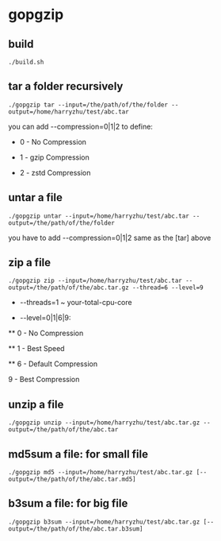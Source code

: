 # gopgzip

## build
`./build.sh`

## tar a folder recursively
`./gopgzip tar --input=/the/path/of/the/folder --output=/home/harryzhu/test/abc.tar`

 you can add --compression=0|1|2 to define:
 
 * 0 - No Compression
 
 * 1 - gzip Compression
 
 * 2 - zstd Compression

## untar a file
`./gopgzip untar --input=/home/harryzhu/test/abc.tar --output=/the/path/of/the/folder`

 you have to add --compression=0|1|2 same as the [tar] above 

## zip a file
`./gopgzip zip --input=/home/harryzhu/test/abc.tar --output=/the/path/of/the/abc.tar.gz --thread=6 --level=9`

 * --threads=1 ~ your-total-cpu-core

 * --level=0|1|6|9: 

 **  0 - No Compression

 **  1 - Best Speed
 
 **  6 - Default Compression

 9 - Best Compression

## unzip a file
`./gopgzip unzip --input=/home/harryzhu/test/abc.tar.gz --output=/the/path/of/the/abc.tar`

## md5sum a file: for small file
`./gopgzip md5 --input=/home/harryzhu/test/abc.tar.gz [--output=/the/path/of/the/abc.tar.md5]`


## b3sum a file: for big file
`./gopgzip b3sum --input=/home/harryzhu/test/abc.tar.gz [--output=/the/path/of/the/abc.tar.b3sum]`
